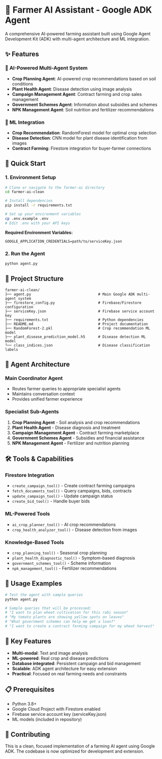# 🌾 Farmer AI Assistant - Google ADK Agent

A comprehensive AI-powered farming assistant built using Google Agent Development Kit (ADK) with multi-agent architecture and ML integration.

## ✨ Features

### 🤖 **AI-Powered Multi-Agent System**
- **Crop Planning Agent**: AI-powered crop recommendations based on soil conditions
- **Plant Health Agent**: Disease detection using image analysis
- **Campaign Management Agent**: Contract farming and crop sales management
- **Government Schemes Agent**: Information about subsidies and schemes
- **NPK Management Agent**: Soil nutrition and fertilizer recommendations

### 🔬 **ML Integration**
- **Crop Recommendation**: RandomForest model for optimal crop selection
- **Disease Detection**: CNN model for plant disease identification from images
- **Contract Farming**: Firestore integration for buyer-farmer connections

## 🚀 Quick Start

### 1. **Environment Setup**

```bash
# Clone or navigate to the farmer-ai directory
cd farmer-ai-clean

# Install dependencies
pip install -r requirements.txt

# Set up your environment variables
cp .env.example .env
# Edit .env with your API keys
```

**Required Environment Variables:**
```env
GOOGLE_APPLICATION_CREDENTIALS=path/to/serviceKey.json
```

### 2. **Run the Agent**

```bash
python agent.py
```

## 📂 Project Structure

```
farmer-ai-clean/
├── agent.py                               # Main Google ADK multi-agent system
├── firestore_config.py                    # Firebase/Firestore configuration
├── serviceKey.json                        # Firebase service account key
├── requirements.txt                       # Python dependencies
├── README.md                              # Project documentation
├── RandomForest-2.pkl                     # Crop recommendation ML model
├── plant_disease_prediction_model.h5      # Disease detection ML model
└── class_indices.json                     # Disease classification labels
```

## 🔧 Agent Architecture

### Main Coordinator Agent
- Routes farmer queries to appropriate specialist agents
- Maintains conversation context
- Provides unified farmer experience

### Specialist Sub-Agents
1. **Crop Planning Agent** - Soil analysis and crop recommendations
2. **Plant Health Agent** - Disease diagnosis and treatment
3. **Campaign Management Agent** - Contract farming marketplace
4. **Government Schemes Agent** - Subsidies and financial assistance
5. **NPK Management Agent** - Fertilizer and nutrition planning

## 🛠️ Tools & Capabilities

### Firestore Integration
- `create_campaign_tool()` - Create contract farming campaigns
- `fetch_documents_tool()` - Query campaigns, bids, contracts
- `update_campaign_tool()` - Update campaign status
- `create_bid_tool()` - Handle buyer bids

### ML-Powered Tools
- `ai_crop_planner_tool()` - AI crop recommendations
- `crop_health_analyzer_tool()` - Disease detection from images

### Knowledge-Based Tools
- `crop_planning_tool()` - Seasonal crop planning
- `plant_health_diagnostic_tool()` - Symptom-based diagnosis
- `government_schemes_tool()` - Scheme information
- `npk_management_tool()` - Fertilizer recommendations

## 📝 Usage Examples

```python
# Test the agent with sample queries
python agent.py

# Sample queries that will be processed:
# "I want to plan wheat cultivation for this rabi season"
# "My tomato plants are showing yellow spots on leaves"
# "What government schemes can help me get a loan?"
# "I want to create a contract farming campaign for my wheat harvest"
```

## 🔑 Key Features

- **Multi-modal**: Text and image analysis
- **ML-powered**: Real crop and disease predictions
- **Database integrated**: Persistent campaign and bid management
- **Scalable**: ADK agent architecture for easy extension
- **Practical**: Focused on real farming needs and constraints

## 📋 Prerequisites

- Python 3.8+
- Google Cloud Project with Firestore enabled
- Firebase service account key (serviceKey.json)
- ML models (included in repository)

## 🤝 Contributing

This is a clean, focused implementation of a farming AI agent using Google ADK. The codebase is now optimized for development and extension.
